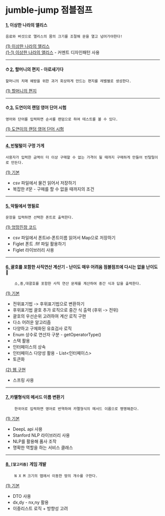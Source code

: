 # jumble-jump 점블점프

#### [ 1.](jumbles/alice_in_wonderland.md) 이상한 나라의 앨리스
    음료와 버섯으로 앨리스의 몸의 크기를 조절해 문을 열고 넘어가야한다!  
[(1) 이상한 나라의 앨리스](https://github.com/sotogito/jumble-jump/tree/1-alice-in-wonderland)   
[(1-1) 이상한 나라의 앨리스](https://github.com/sotogito/jumble-jump/tree/1-alice-in-wonderland-develop) - 커멘트 디자인패턴 사용



---



#### ⏱ [ 2.](jumbles/grandmas_letter_aroseagida.md) 할머니의 편지 - 아로새기다
```
할머니의 치매 예방을 위한 과거 회상하게 만드는 편지를 레벨별로 생성한다.
```
[(1) 할머니의 편지](https://github.com/sotogito/jumble-jump/tree/2-grandmas-letter-aroseagida)



---


#### ⏱[ 3.](jumbles/random-word-test.md) 도연이의 랜덤 영어 단어 시험
```text
영어와 단어를 입력하면 순서를 랜덤으로 하여 테스트를 볼 수 있다.
```
[(1) 도연이의 랜덤 영어 단어 시험](https://github.com/sotogito/jumble-jump/tree/3-random-word-test)



---


#### [ 4. ](jumbles/penny_pinching_store.md) 빈털털이 구멍 가게
```text
사용자가 입력한 금액이 더 이상 구매할 수 없는 가격이 될 때까지 구매하게 만들어 빈털털이로 만든다.
```
[(1) 기본](https://github.com/sotogito/jumble-jump/tree/4-penny-pinching-store)
- csv 파일에서 물건 읽어서 저장하기
- 복잡한 if문 - 구매를 할 수 없을 때까지의 조건



---



#### [ 5. ](jumbles/penny_pinching_store.md) 악필에서 명필로
```text
문장을 입력하면 선택한 폰트로 출력한다.
```
[(1) 엉망진창 코드](https://github.com/sotogito/jumble-jump/tree/ecc62a2)
- csv 파일에서 폰트id-폰트이름 읽어서 Map으로 저장하기
- Figlet 폰트 .flf 파일 활용하기
- Figlet 라이브러리 사용



---



#### [ 6. ](jumbles/basic-arithmetic-calculator.md) 괄호를 포함한 사직연산 계산기 - 난이도 매우 어려움 점블점프에 다시는 없을 난이도 🤗
        소,중,대괄호를 포함한 사칙 연산 문제를 계산하여 중간 식과 답을 출력한다.
[(1) 기본](https://github.com/sotogito/jumble-jump/tree/6-basic-arithmetic-calculator)
- 전위표기법 -> 후위표기법으로 변환하기
- 후위표기법 괄호 추가 로직으로 중간 식 출력 (후위 -> 전위)
- 괄호의 우선순위 고려하여 계산 로직 구현
- 다소 어려운 알고리즘
- 다양하고 구체화된 유효검사 로직
- Enum 상수로 연산자 구분 - getOperatorType()
- 스택 활용
- 인터페이스의 상속
- 인터페이스 다양성 활용 - List<인터페이스>
- 토큰화

[(2) 웹 구현](https://github.com/sotogito/jumble-jump/tree/6-1-basic-arithmetic-calculator-web)
- 스프링 사용



---


#### [ 7. ](jumbles/camel-case-method-name-tool.md) 카멜형식의 메서드 이름 변환기
        한국어로 입력하면 영어로 번역하여 카멜형식의 메서드 이름으로 명명해준다.
[(1) 기본](https://github.com/sotogito/jumble-jump/tree/7-camel-case-method-name-tool)
- DeepL api 사용
- Stanford NLP 라이브러리 사용
- NLP를 활용해 품사 조작
- 명확한 역할을 하는 서비스 클래스



---



#### [ 8. ](jumbles/game-development.md) `[알고리즘]` 게임 개발
        N X M 크기의 맵에서 이동한 땅의 개수를 구한다.
[ (1) 기본 ](https://github.com/sotogito/jumble-jump/tree/8-game-development)
- DTO 사용
- dx,dy - nx,ny 활용
- 이중리스트 로직 + 방향성 고려